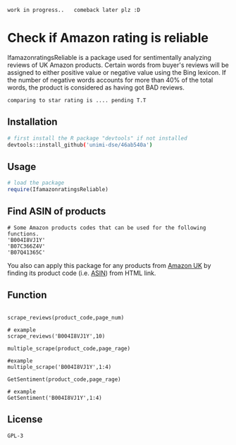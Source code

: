 ``work in progress..``
``
``
`` comeback later plz :D``

# Check if Amazon rating is reliable

IfamazonratingsReliable is a package used for sentimentally analyzing reviews of UK Amazon products. Certain words from buyer's reviews will be assigned to either positive value or negative value using the Bing lexicon. If the number of negative words accounts for more than 40% of the total words, the product is considered as having got BAD reviews.

``
comparing to star rating is ....
pending T.T
``
## Installation

```bash
# first install the R package "devtools" if not installed
devtools::install_github('unimi-dse/46ab540a')
```

## Usage

```R
# load the package
require(IfamazonratingsReliable)
```

## Find ASIN of products

```
# Some Amazon products codes that can be used for the following functions. 
'B004I8VJ1Y'
'B07C366Z4V'
'B07Q41365C'
```

You also can apply this package for any products from [Amazon UK](https://www.amazon.co.uk)
by finding its product code (i.e. [ASIN](https://www.datafeedwatch.com/blog/amazon-asin-number-what-is-it-and-how-do-you-get-it)) from HTML link.



## Function

```

scrape_reviews(product_code,page_num)

# example
scrape_reviews('B004I8VJ1Y',10)
````


```
multiple_scrape(product_code,page_rage)

#example
multiple_scrape('B004I8VJ1Y',1:4)
```

```
GetSentiment(product_code,page_rage)

# example
GetSentiment('B004I8VJ1Y',1:4)

``` 
## License
``GPL-3``
